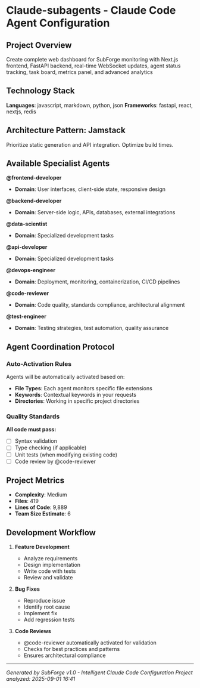 # Claude-subagents - Claude Code Agent Configuration

## Project Overview
Create complete web dashboard for SubForge monitoring with Next.js frontend, FastAPI backend, real-time WebSocket updates, agent status tracking, task board, metrics panel, and advanced analytics

## Technology Stack
**Languages**: javascript, markdown, python, json
**Frameworks**: fastapi, react, nextjs, redis

## Architecture Pattern: Jamstack
Prioritize static generation and API integration. Optimize build times.

## Available Specialist Agents

**@frontend-developer**
- **Domain**: User interfaces, client-side state, responsive design

**@backend-developer**
- **Domain**: Server-side logic, APIs, databases, external integrations

**@data-scientist**
- **Domain**: Specialized development tasks

**@api-developer**
- **Domain**: Specialized development tasks

**@devops-engineer**
- **Domain**: Deployment, monitoring, containerization, CI/CD pipelines

**@code-reviewer**
- **Domain**: Code quality, standards compliance, architectural alignment

**@test-engineer**
- **Domain**: Testing strategies, test automation, quality assurance

## Agent Coordination Protocol

### Auto-Activation Rules
Agents will be automatically activated based on:
- **File Types**: Each agent monitors specific file extensions
- **Keywords**: Contextual keywords in your requests
- **Directories**: Working in specific project directories

### Quality Standards
**All code must pass:**
- [ ] Syntax validation
- [ ] Type checking (if applicable)
- [ ] Unit tests (when modifying existing code)
- [ ] Code review by @code-reviewer

## Project Metrics
- **Complexity**: Medium
- **Files**: 419
- **Lines of Code**: 9,889
- **Team Size Estimate**: 6

## Development Workflow

1. **Feature Development**
   - Analyze requirements
   - Design implementation
   - Write code with tests
   - Review and validate

2. **Bug Fixes**
   - Reproduce issue
   - Identify root cause
   - Implement fix
   - Add regression tests

3. **Code Reviews**
   - @code-reviewer automatically activated for validation
   - Checks for best practices and patterns
   - Ensures architectural compliance

---
*Generated by SubForge v1.0 - Intelligent Claude Code Configuration*
*Project analyzed: 2025-09-01 16:41*
